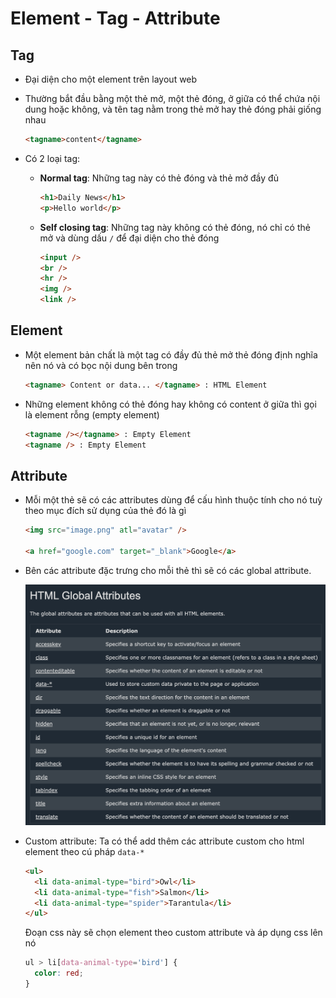 # Element - Tag - Attribute

## Tag

- Đại diện cho một element trên layout web
- Thường bắt đầu bằng một thẻ mở, một thẻ đóng, ở giữa có thể chứa nội dung hoặc không, và tên tag nằm trong thẻ mở hay thẻ đóng phải giống nhau
  ```html
  <tagname>content</tagname>
  ```
- Có 2 loại tag:

  - **Normal tag**: Những tag này có thẻ đóng và thẻ mở đầy đủ

    ```html
    <h1>Daily News</h1>
    <p>Hello world</p>
    ```

  - **Self closing tag**: Những tag này không có thẻ đóng, nó chỉ có thẻ mở và dùng dấu `/` để đại diện cho thẻ đóng

    ```html
    <input />
    <br />
    <hr />
    <img />
    <link />
    ```

## Element

- Một element bản chất là một tag có đầy đủ thẻ mở thẻ đóng định nghĩa nên nó và có bọc nội dung bên trong

  ```html
  <tagname> Content or data... </tagname> : HTML Element
  ```

- Những element không có thẻ đóng hay không có content ở giữa thì gọi là element rỗng (empty element)

  ```html
  <tagname /></tagname> : Empty Element
  <tagname /> : Empty Element
  ```

## Attribute

- Mỗi một thẻ sẽ có các attributes dùng để cấu hình thuộc tính cho nó tuỳ theo mục đích sử dụng của thẻ đó là gì

  ```html
  <img src="image.png" atl="avatar" />

  <a href="google.com" target="_blank">Google</a>
  ```

- Bên các attribute đặc trưng cho mỗi thẻ thì sẽ có các global attribute.

  ![](./images/html-global-attrs.png)

- Custom attribute: Ta có thể add thêm các attribute custom cho html element theo cú pháp `data-*`

  ```html
  <ul>
    <li data-animal-type="bird">Owl</li>
    <li data-animal-type="fish">Salmon</li>
    <li data-animal-type="spider">Tarantula</li>
  </ul>
  ```

  Đoạn css này sẽ chọn element theo custom attribute và áp dụng css lên nó

  ```css
  ul > li[data-animal-type='bird'] {
    color: red;
  }
  ```
